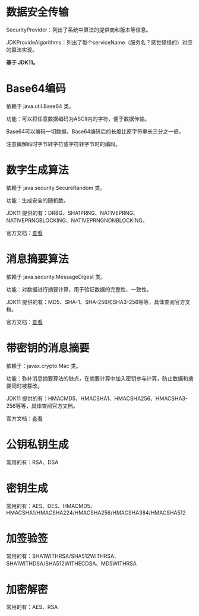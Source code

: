 # 数据安全传输
SecurityProvider：列出了系统中算法的提供商和版本等信息。

JDKProvideAlgorithms：列出了每个serviceName（服务名？感觉怪怪的）对应的算法实现。

**基于 JDK11。**

# Base64编码
依赖于 java.util.Base64 类。

功能：可以将任意数据编码为ASCII内的字符，便于数据传输。

Base64可以编码一切数据，Base64编码后的长度比原字符串长三分之一倍。

注意编解码时字节转字符或字符转字节时的编码。

# 数字生成算法
依赖于 java.security.SecureRandom 类。

功能：生成安全的随机数。

JDK11 提供的有：DRBG、SHA1PRNG、NATIVEPRNG、NATIVEPRNGBLOCKING、NATIVEPRNGNONBLOCKING。

官方文档：[查看](https://docs.oracle.com/en/java/javase/11/docs/specs/security/standard-names.html#securerandom-number-generation-algorithms)

# 消息摘要算法
依赖于 java.security.MessageDigest 类。

功能：对数据进行摘要计算，用于验证数据的完整性、一致性。

JDK11 提供的有：MD5、SHA-1、SHA-256和SHA3-256等等，具体查阅官方文档。

官方文档：[查看](https://docs.oracle.com/en/java/javase/11/docs/specs/security/standard-names.html#messagedigest-algorithms)

# 带密钥的消息摘要
依赖于：javax.crypto.Mac 类。

功能：弥补消息摘要算法的缺点，在摘要计算中加入密钥参与计算，防止数据和摘要同时被篡改。

JDK11 提供的有：HMACMD5、HMACSHA1、HMACSHA256、HMACSHA3-256等等，具体查阅官方文档。

官方文档：[查看](https://docs.oracle.com/en/java/javase/11/docs/specs/security/standard-names.html#mac-algorithms)

# 公钥私钥生成
常用的有：RSA、DSA

# 密钥生成
常用的有：AES、DES、HMACMD5、HMACSHA1/HMACSHA224/HMACSHA256/HMACSHA384/HMACSHA512

# 加签验签
常用的有：SHA1WITHRSA/SHA512WITHRSA、SHA1WITHDSA/SHA512WITHECDSA、MD5WITHRSA

# 加密解密
常用的有：AES、RSA

